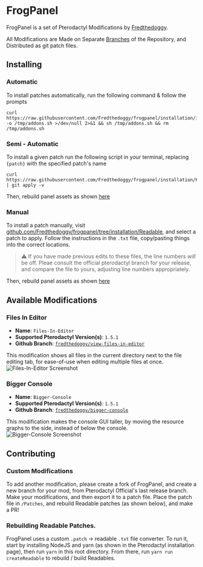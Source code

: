 # FrogPanel
FrogPanel is a set of Pterodactyl Modifications by [Fredthedoggy](https://github.com/Fredthedoggy).

All Modifications are Made on Separate [Branches](https://github.com/Fredthedoggy/frogpanel/branches) of the Repository, and Distributed as git patch files.

## Installing

### Automatic
To install patches automatically, run the following command & follow the prompts
```shell
curl https://raw.githubusercontent.com/Fredthedoggy/frogpanel/installation/install.sh -o /tmp/addons.sh >/dev/null 2>&1 && sh /tmp/addons.sh && rm /tmp/addons.sh
```

### Semi - Automatic
To install a given patch run the following script in your terminal, replacing `{patch}` with the specified patch's name
```shell
curl https://raw.githubusercontent.com/Fredthedoggy/frogpanel/installation/Patches/{patch}.patch | git apply -v
```
Then, rebuild panel assets as shown [here](https://pterodactyl.io/community/customization/panel.html)

### Manual
To install a patch manually, visit [github.com/Fredthedoggy/frogpanel/tree/installation/Readable](https://github.com/Fredthedoggy/frogpanel/tree/installation/Readable), and select a patch to apply.
Follow the instructions in the `.txt` file, copy/pasting things into the correct locations.

> :warning: If you have made previous edits to these files, the line numbers *will* be off. Pleae consult the official pterodactyl branch for your release, and compare the file to yours, adjusting line numbers appropriately.

Then, rebuild panel assets as shown [here](https://pterodactyl.io/community/customization/panel.html)

## Available Modifications

### Files In Editor
 - **Name**: `Files-In-Editor`
 - **Supported Pterodactyl Version(s)**: `1.5.1`
 - **Github Branch**: [`fredthedoggy/view-files-in-editor`](https://github.com/Fredthedoggy/frogpanel/tree/fredthedoggy/view-files-in-editor)

This modification shows all files in the current directory next to the file editing tab, for ease-of-use when editing multiple files at once.
![Files-In-Editor Screenshot](https://fredthedoggy.nothing-to-see-he.re/58NjuSMIW.png "Files-In-Editor")

### Bigger Console
- **Name**: `Bigger-Console`
- **Supported Pterodactyl Version(s)**: `1.5.1`
- **Github Branch**: [`fredthedoggy/bigger-console`](https://github.com/Fredthedoggy/frogpanel/tree/fredthedoggy/bigger-console)

This modification makes the console GUI taller, by moving the resource graphs to the side, instead of below the console.
![Bigger-Console Screenshot](https://fredthedoggy.nothing-to-see-he.re/593ltu4R8.png "Bigger-Console")

## Contributing

### Custom Modifications
To add another modification, please create a fork of FrogPanel, and create a new branch for your mod, from Pterodactyl Official's last release branch.
Make your modifications, and then export it to a patch file. Place the patch file in `/Patches`, and rebuild Readable patches (as shown below), and make a PR!

### Rebuilding Readable Patches.
FrogPanel uses a custom `.patch` -> readable `.txt` file converter. To run it, start by installing NodeJS and yarn (as shown in the Pterodactyl installation page), then run `yarn` in this  root directory. From there, run `yarn run createReadable` to rebuild / build Readables.
